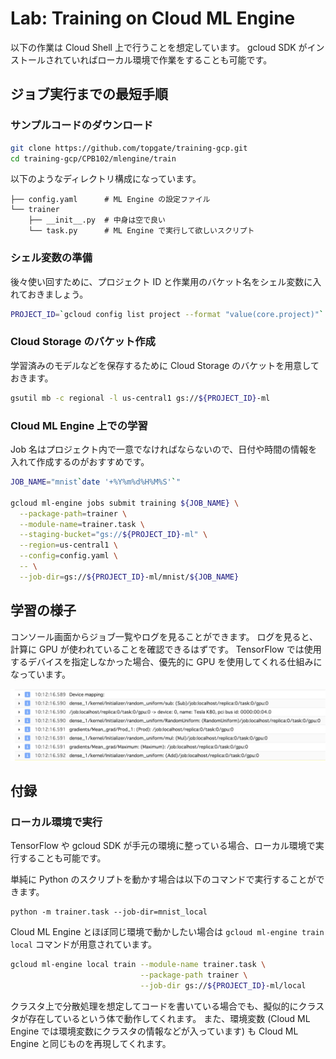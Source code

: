 # Lab: Training on Cloud ML Engine

以下の作業は Cloud Shell 上で行うことを想定しています。
gcloud SDK がインストールされていればローカル環境で作業をすることも可能です。

## ジョブ実行までの最短手順

### サンプルコードのダウンロード

```sh
git clone https://github.com/topgate/training-gcp.git
cd training-gcp/CPB102/mlengine/train
```

以下のようなディレクトリ構成になっています。

```
├── config.yaml      # ML Engine の設定ファイル
└── trainer
    ├── __init__.py  # 中身は空で良い
    └── task.py      # ML Engine で実行して欲しいスクリプト
```

### シェル変数の準備

後々使い回すために、プロジェクト ID と作業用のバケット名をシェル変数に入れておきましょう。

```sh
PROJECT_ID=`gcloud config list project --format "value(core.project)"`
```

### Cloud Storage のバケット作成

学習済みのモデルなどを保存するために Cloud Storage のバケットを用意しておきます。

```sh
gsutil mb -c regional -l us-central1 gs://${PROJECT_ID}-ml
```

### Cloud ML Engine 上での学習

Job 名はプロジェクト内で一意でなければならないので、日付や時間の情報を入れて作成するのがおすすめです。

```sh
JOB_NAME="mnist`date '+%Y%m%d%H%M%S'`"

gcloud ml-engine jobs submit training ${JOB_NAME} \
  --package-path=trainer \
  --module-name=trainer.task \
  --staging-bucket="gs://${PROJECT_ID}-ml" \
  --region=us-central1 \
  --config=config.yaml \
  -- \
  --job-dir=gs://${PROJECT_ID}-ml/mnist/${JOB_NAME}
```

## 学習の様子

コンソール画面からジョブ一覧やログを見ることができます。
ログを見ると、計算に GPU が使われていることを確認できるはずです。
TensorFlow では使用するデバイスを指定しなかった場合、優先的に GPU を使用してくれる仕組みになっています。

<img src="img/device_mapping_log.jpg" width=512px>


## 付録

### ローカル環境で実行

TensorFlow や gcloud SDK が手元の環境に整っている場合、ローカル環境で実行することも可能です。

単純に Python のスクリプトを動かす場合は以下のコマンドで実行することができます。

```
python -m trainer.task --job-dir=mnist_local
```

Cloud ML Engine とほぼ同じ環境で動かしたい場合は `gcloud ml-engine train local` コマンドが用意されています。

```sh
gcloud ml-engine local train --module-name trainer.task \
                             --package-path trainer \
                             --job-dir gs://${PROJECT_ID}-ml/local
```

クラスタ上で分散処理を想定してコードを書いている場合でも、擬似的にクラスタが存在しているという体で動作してくれます。
また、環境変数 (Cloud ML Engine では環境変数にクラスタの情報などが入っています) も Cloud ML Engine と同じものを再現してくれます。

